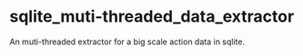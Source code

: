 # sqlite_muti-threaded_data_extractor
An muti-threaded extractor for a big scale action data in sqlite.
